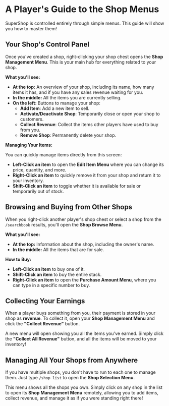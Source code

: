 # A Player's Guide to the Shop Menus

SuperShop is controlled entirely through simple menus. This guide will show you how to master them!

## Your Shop's Control Panel

Once you've created a shop, right-clicking your shop chest opens the **Shop Management Menu**. This is your main hub for everything related to your shop.

**What you'll see:**

*   **At the top:** An overview of your shop, including its name, how many items it has, and if you have any sales revenue waiting for you.
*   **In the middle:** All the items you are currently selling.
*   **On the left:** Buttons to manage your shop:
    *   **Add Item**: Add a new item to sell.
    *   **Activate/Deactivate Shop**: Temporarily close or open your shop to customers.
    *   **Collect Revenue**: Collect the items other players have used to buy from you.
    *   **Remove Shop**: Permanently delete your shop.

**Managing Your Items:**

You can quickly manage items directly from this screen:

*   **Left-Click an item** to open the **Edit Item Menu** where you can change its price, quantity, and more.
*   **Right-Click an item** to quickly remove it from your shop and return it to your inventory.
*   **Shift-Click an item** to toggle whether it is available for sale or temporarily out of stock.

## Browsing and Buying from Other Shops

When you right-click another player's shop chest or select a shop from the `/searchbook` results, you'll open the **Shop Browse Menu**.

**What you'll see:**

*   **At the top:** Information about the shop, including the owner's name.
*   **In the middle:** All the items that are for sale.

**How to Buy:**

*   **Left-Click an item** to buy one of it.
*   **Shift-Click an item** to buy the entire stack.
*   **Right-Click an item** to open the **Purchase Amount Menu**, where you can type in a specific number to buy.

## Collecting Your Earnings

When a player buys something from you, their payment is stored in your shop as **revenue**. To collect it, open your **Shop Management Menu** and click the **"Collect Revenue"** button.

A new menu will open showing you all the items you've earned. Simply click the **"Collect All Revenue"** button, and all the items will be moved to your inventory!

## Managing All Your Shops from Anywhere

If you have multiple shops, you don't have to run to each one to manage them. Just type `/shop list` to open the **Shop Selection Menu**.

This menu shows all the shops you own. Simply click on any shop in the list to open its **Shop Management Menu** remotely, allowing you to add items, collect revenue, and manage it as if you were standing right there!
